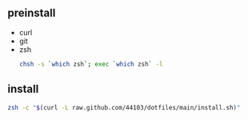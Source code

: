 
## preinstall
- curl
- git
- zsh
  ```sh
  chsh -s `which zsh`; exec `which zsh` -l
  ```

## install
```sh
zsh -c "$(curl -L raw.github.com/44103/dotfiles/main/install.sh)"
```
